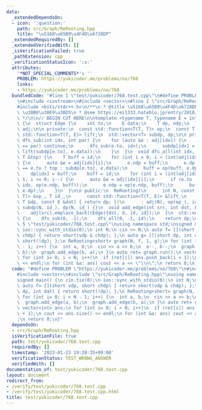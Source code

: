 ```yaml
---
data:
  _extendedDependsOn:
  - icon: ':question:'
    path: src/Graph/ReRooting.hpp
    title: "\u5168\u65B9\u4F4D\u6728DP"
  _extendedRequiredBy: []
  _extendedVerifiedWith: []
  _isVerificationFailed: true
  _pathExtension: cpp
  _verificationStatusIcon: ':x:'
  attributes:
    '*NOT_SPECIAL_COMMENTS*': ''
    PROBLEM: https://yukicoder.me/problems/no/768
    links:
    - https://yukicoder.me/problems/no/768
  bundledCode: "#line 1 \"test/yukicoder/768.test.cpp\"\n#define PROBLEM \"https://yukicoder.me/problems/no/768\"\
    \n#include <iostream>\n#include <vector>\n#line 2 \"src/Graph/ReRooting.hpp\"\n\
    #include <bits/stdc++.h>\n/**\n * @title \u5168\u65B9\u4F4D\u6728DP\n * @category\
    \ \u30B0\u30E9\u30D5\n * @see https://ei1333.hateblo.jp/entry/2018/12/21/004022\n\
    \ */\n\n// BEGIN CUT HERE\n\ntemplate <typename T, typename E = int>\nstruct ReRooting\
    \ {\n  struct Edge {\n    int to;\n    E data;\n    T dp, ndp;\n  };\n  std::vector<std::vector<Edge>>\
    \ adj;\n\n private:\n  const std::function<T(T, T)> op;\n  const T id;\n  const\
    \ std::function<T(T, E)> lift;\n  std::vector<T> subdp, dp;\n\n private:\n  void\
    \ dfs_sub(int idx, int par) {\n    for (auto &e : adj[idx]) {\n      if (e.to\
    \ == par) continue;\n      dfs_sub(e.to, idx);\n      subdp[idx] = op(subdp[idx],\
    \ lift(subdp[e.to], e.data));\n    }\n  }\n  void dfs_all(int idx, int par, const\
    \ T &top) {\n    T buff = id;\n    for (int i = 0; i < (int)adj[idx].size(); i++)\
    \ {\n      auto &e = adj[idx][i];\n      e.ndp = buff;\n      e.dp = lift(par\
    \ == e.to ? top : subdp[e.to], e.data);\n      buff = op(buff, e.dp);\n    }\n\
    \    dp[idx] = buff;\n    buff = id;\n    for (int i = (int)adj[idx].size() -\
    \ 1; i >= 0; i--) {\n      auto &e = adj[idx][i];\n      if (e.to != par) dfs_all(e.to,\
    \ idx, op(e.ndp, buff));\n      e.ndp = op(e.ndp, buff);\n      buff = op(buff,\
    \ e.dp);\n    }\n  }\n\n public:\n  ReRooting(\n      int N, const std::function<T(T,\
    \ T)> &op_, T id_,\n      const std::function<T(T, E)> &lift_\n      = [](const\
    \ T &dp, const E &dat) { return dp; })\n      : adj(N), op(op_), id(id_), lift(lift_),\
    \ subdp(N, id_), dp(N, id_) {}\n  void add_edge(int src, int dst, E d = E()) {\n\
    \    adj[src].emplace_back((Edge){dst, d, id, id});\n  }\n  std::vector<T> run()\
    \ {\n    dfs_sub(0, -1);\n    dfs_all(0, -1, id);\n    return dp;\n  }\n};\n#line\
    \ 5 \"test/yukicoder/768.test.cpp\"\nusing namespace std;\nsigned main() {\n cin.tie(0);\n\
    \ ios::sync_with_stdio(0);\n int N;\n cin >> N;\n auto f= [](short vdp, short\
    \ chdp) { return short(vdp & chdp); };\n auto g= [](short dp, int dat) { return\
    \ short(!dp); };\n ReRooting<short> graph(N, f, 1, g);\n for (int i= 0; i < N\
    \ - 1; i++) {\n  int a, b;\n  cin >> a >> b;\n  a--, b--;\n  graph.add_edge(a,\
    \ b);\n  graph.add_edge(b, a);\n }\n auto ret= graph.run();\n vector<int> ans;\n\
    \ for (int i= 0; i < N; i++)\n  if (ret[i]) ans.push_back(i + 1);\n cout << ans.size()\
    \ << endl;\n for (int &a: ans) cout << a << \"\\n\";\n return 0;\n}\n"
  code: "#define PROBLEM \"https://yukicoder.me/problems/no/768\"\n#include <iostream>\n\
    #include <vector>\n#include \"src/Graph/ReRooting.hpp\"\nusing namespace std;\n\
    signed main() {\n cin.tie(0);\n ios::sync_with_stdio(0);\n int N;\n cin >> N;\n\
    \ auto f= [](short vdp, short chdp) { return short(vdp & chdp); };\n auto g= [](short\
    \ dp, int dat) { return short(!dp); };\n ReRooting<short> graph(N, f, 1, g);\n\
    \ for (int i= 0; i < N - 1; i++) {\n  int a, b;\n  cin >> a >> b;\n  a--, b--;\n\
    \  graph.add_edge(a, b);\n  graph.add_edge(b, a);\n }\n auto ret= graph.run();\n\
    \ vector<int> ans;\n for (int i= 0; i < N; i++)\n  if (ret[i]) ans.push_back(i\
    \ + 1);\n cout << ans.size() << endl;\n for (int &a: ans) cout << a << \"\\n\"\
    ;\n return 0;\n}"
  dependsOn:
  - src/Graph/ReRooting.hpp
  isVerificationFile: true
  path: test/yukicoder/768.test.cpp
  requiredBy: []
  timestamp: '2023-01-23 19:28:35+09:00'
  verificationStatus: TEST_WRONG_ANSWER
  verifiedWith: []
documentation_of: test/yukicoder/768.test.cpp
layout: document
redirect_from:
- /verify/test/yukicoder/768.test.cpp
- /verify/test/yukicoder/768.test.cpp.html
title: test/yukicoder/768.test.cpp
---
```

